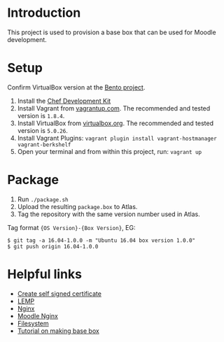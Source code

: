 # Introduction

This project is used to provision a base box that can be used for Moodle development.

# Setup

Confirm VirtualBox version at the [Bento project](https://github.com/chef/bento).

1. Install the [Chef Development Kit](https://downloads.chef.io/chef-dk/)
2. Install Vagrant from [vagrantup.com](http://vagrantup.com).  The recommended and tested version is `1.8.4`.
3. Install VirtualBox from [virtualbox.org](http://virtualbox.org).  The recommended and tested version is `5.0.26`.
4. Install Vagrant Plugins: `vagrant plugin install vagrant-hostmanager vagrant-berkshelf`
5. Open your terminal and from within this project, run: `vagrant up`

# Package

1. Run `./package.sh`
2. Upload the resulting `package.box` to Atlas.
3. Tag the repository with the same version number used in Atlas.

Tag format `{OS Version}-{Box Version}`, EG:

    $ git tag -a 16.04-1.0.0 -m "Ubuntu 16.04 box version 1.0.0"
    $ git push origin 16.04-1.0.0

# Helpful links

* [Create self signed certificate](https://www.digitalocean.com/community/tutorials/how-to-create-a-self-signed-ssl-certificate-for-nginx-in-ubuntu-16-04)
* [LEMP](https://www.digitalocean.com/community/tutorials/how-to-install-linux-nginx-mysql-php-lemp-stack-in-ubuntu-16-04)
* [Nginx](https://www.digitalocean.com/community/tutorials/how-to-install-nginx-on-ubuntu-16-04)
* [Moodle Nginx](https://docs.moodle.org/31/en/Nginx)
* [Filesystem](https://help.ubuntu.com/community/LinuxFilesystemTreeOverview)
* [Tutorial on making base box](https://scotch.io/tutorials/how-to-create-a-vagrant-base-box-from-an-existing-one)
